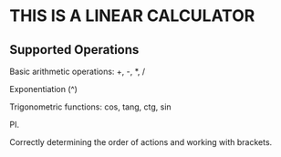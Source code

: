 # THIS IS A LINEAR CALCULATOR       
## Supported Operations
Basic arithmetic operations: +, -, *, /

Exponentiation (^)

Trigonometric functions:
cos,
tang,
ctg,
sin

PI.

Correctly determining the order of actions and working with brackets.
